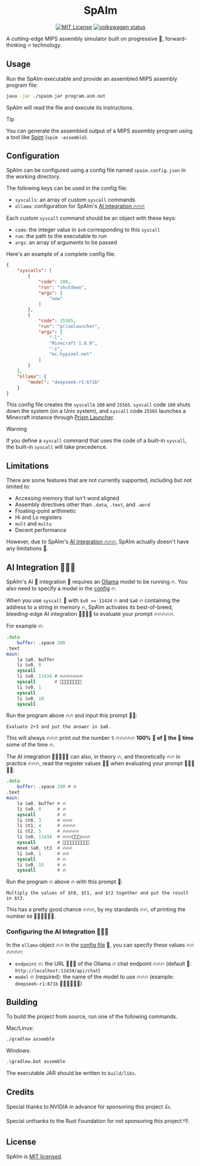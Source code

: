 <div style="text-align: center;">

# SpAIm

[![MIT License](https://img.shields.io/badge/License-MIT-blue)](https://github.com/EdwinChang24/spaim/blob/main/LICENSE)
[![volkswagen status](https://auchenberg.github.io/volkswagen/volkswargen_ci.svg?v=1)](https://github.com/auchenberg/volkswagen)

</div>

A cutting-edge MIPS assembly simulator built on progressive 🚀, forward-thinking 🔥 technology.

## Usage

Run the SpAIm executable and provide an assembled MIPS assembly program file:

```sh
java -jar ./spaim.jar program.asm.out
```

SpAIm will read the file and execute its instructions.

> [!TIP]
> You can generate the assembled output of a MIPS assembly program using a tool
> like [Spim](https://spimsimulator.sourceforge.net/) (`spim -assemble`).

## Configuration

SpAIm can be configured using a config file named `spaim.config.json` in the working directory.

The following keys can be used in the config file:

- `syscalls`: an array of custom `syscall` commands
- `ollama`: configuration for SpAIm's [AI integration 🔥🔥🔥](#ai-integration-)

Each custom `syscall` command should be an object with these keys:

- `code`: the integer value in `$v0` corresponding to this `syscall`
- `run`: the path to the executable to run
- `args`: an array of arguments to be passed

Here's an example of a complete config file:

```json
{
    "syscalls": [
        {
            "code": 100,
            "run": "shutdown",
            "args": [
                "now"
            ]
        },
        {
            "code": 25565,
            "run": "prismlauncher",
            "args": [
                "-l",
                "Minecraft 1.8.9",
                "-s",
                "mc.hypixel.net"
            ]
        }
    ],
    "ollama": {
        "model": "deepseek-r1:671b"
    }
}
```

This config file creates the `syscall`s `100` and `25565`. `syscall` code `100` shuts down the system (on a Unix
system), and
`syscall` code `25565` launches a Minecraft instance through [Prism Launcher](https://prismlauncher.org/).

> [!WARNING]
> If you define a `syscall` command that uses the code of a built-in `syscall`, the built-in `syscall` will take
> precedence.

## Limitations

There are some features that are not currently supported, including but not limited to:

- Accessing memory that isn't word aligned
- Assembly directives other than `.data`, `.text`, and `.word`
- Floating-point arithmetic
- Hi and Lo registers
- `mult` and `multu`
- Decent performance

However, due to SpAIm's [AI integration 🔥🔥🔥](#ai-integration-), SpAIm actually doesn't have any limitations 🚀.

## AI Integration 🚀🚀🚀

SpAIm's AI 🚀 integration 🚀 requires an [Ollama](https://ollama.com/) model to be running 🔥.
You also need to specify a model in the [config](#configuring-the-ai-integration-) 🔥.

When you use `syscall` 🚀 with `$v0 == 11434` 🔥 and `$a0` 🔥 containing the address to a string in memory 🔥, SpAIm
activates its best-of-breed, bleeding-edge AI integration 🚀🚀🚀🚀 to evaluate your prompt 🔥🔥🔥🔥🔥.

For example 🔥:

```asm
.data
    buffer: .space 200
.text
main:
    la $a0, buffer
    li $v0, 8
    syscall
    li $v0, 11434 # 🔥🔥🔥🔥🔥🔥🔥
    syscall       # 🚀🚀🚀🚀🚀🚀🚀🚀
    li $v0, 1
    syscall
    li $v0, 10
    syscall
```

Run the program above 🔥🔥 and input this prompt 🚀🚀:

```
Evaluate 2+3 and put the answer in $a0.
```

This will always 🔥🔥🔥 print out the number `5` 🔥🔥🔥🔥🔥 **100% 🚀 of 🚀 the 🚀 time** some of the time 🔥.

The AI integration 🚀🚀🚀🚀🚀 can also, in theory 🔥, and theoretically 🔥🔥 in practice 🔥🔥🔥, read the register values 🚀🚀 when
evaluating your prompt 🚀🚀🚀🚀🚀:

```asm
.data
    buffer: .space 200 # 🔥
.text
main:
    la $a0, buffer # 🔥
    li $v0, 8      # 🔥
    syscall        # 🔥
    li $t0, 3      # 🔥🔥🔥
    li $t1, 4      # 🔥🔥🔥🔥
    li $t2, 5      # 🔥🔥🔥🔥🔥
    li $v0, 11434  # 🔥🔥🔥🚀🚀🚀🔥🔥🔥
    syscall        # 🚀🚀🚀🚀🚀🔥🔥🔥🔥🔥
    move $a0, $t3  # 🔥🔥🔥
    li $v0, 1      # 🔥🔥
    syscall        # 🔥
    li $v0, 10     # 🔥
    syscall        # 🔥
```

Run the program 🔥 above 🔥 with this prompt 🚀:

```
Multiply the values of $t0, $t1, and $t2 together and put the result in $t3.
```

This has a pretty good chance 🔥🔥🔥, by my standards 🔥🔥, of printing the number `60` 🚀🚀🚀🔥🔥🔥.

### Configuring the AI Integration 🚀🚀🚀

In the `ollama` object 🔥🔥 in the [config file](#configuration) 🚀, you can specify these values 🔥🔥🔥🔥🔥🔥:

- `endpoint` 🔥: the URL 🚀🚀🚀 of the Ollama 🔥 chat endpoint 🔥🔥🔥 (default 🚀: `http://localhost:11434/api/chat`)
- `model` 🔥 (required): the name of the model to use 🔥🔥🔥 (example: `deepseek-r1:671b` 🚀🚀🚀🚀🚀🚀)

## Building

To build the project from source, run one of the following commands.

Mac/Linux:

```sh
./gradlew assemble
```

Windows:

```bat
.\gradlew.bat assemble
```

The executable JAR should be written to `build/libs`.

## Credits

Special thanks to NVIDIA in advance for sponsoring this project 👍.

Special unthanks to the Rust Foundation for not sponsoring this project 👎.

## License

SpAIm is [MIT licensed](./LICENSE).

